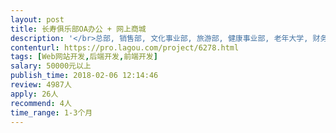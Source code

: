 ```yaml
---                
layout: post       
title: 长寿俱乐部OA办公 + 网上商城           
description: '</br>总部, 销售部, 文化事业部, 旅游部, 健康事业部, 老年大学, 财务部, 服务部</br>8个部门实现OA系统办公流程</br></br>实现产品线上销售, 包括:</br>销售部的保健品</br>文化事业部的杂志订阅</br>旅游部的旅游线路</br>老年大学的预约课</br>'     
contenturl: https://pro.lagou.com/project/6278.html      
tags: [Web网站开发,后端开发,前端开发]            
salary: 50000元以上          
publish_time: 2018-02-06 12:14:46         
review: 4987人                   
apply: 26人                   
recommend: 4人                   
time_range: 1-3个月              
---                 
```

